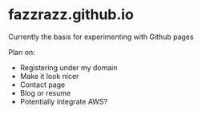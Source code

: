 # fazzrazz.github.io
Currently the basis for experimenting with Github pages

Plan on:
- Registering under my domain
- Make it look nicer
- Contact page
- Blog or resume
- Potentially integrate AWS?
